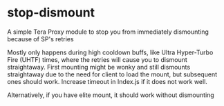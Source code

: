 # stop-dismount
A simple Tera Proxy module to stop you from immediately dismounting because of SP's retries

Mostly only happens during high cooldown buffs, like Ultra Hyper-Turbo Fire (UHTF) times, where the retries will cause you to dismount straightaway. First mounting might be wonky and still dismounts straightaway due to the need for client to load the mount, but subsequent ones should work. Increase timeout in Index.js if it does not work well.

Alternatively, if you have elite mount, it should work without dismounting

